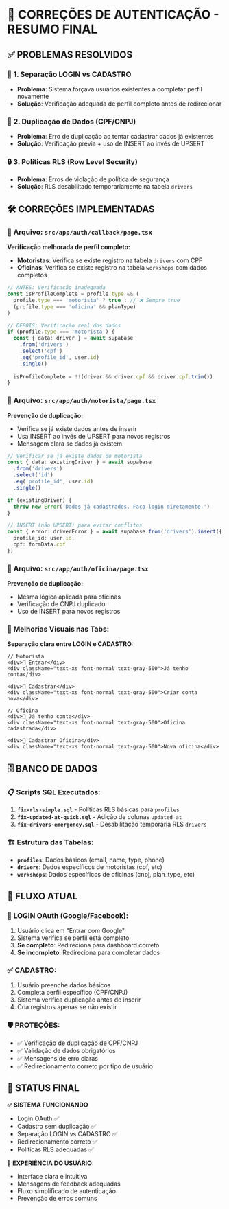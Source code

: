 # 🎯 CORREÇÕES DE AUTENTICAÇÃO - RESUMO FINAL

## ✅ PROBLEMAS RESOLVIDOS

### 🔐 **1. Separação LOGIN vs CADASTRO**
- **Problema**: Sistema forçava usuários existentes a completar perfil novamente
- **Solução**: Verificação adequada de perfil completo antes de redirecionar

### 🚫 **2. Duplicação de Dados (CPF/CNPJ)**
- **Problema**: Erro de duplicação ao tentar cadastrar dados já existentes
- **Solução**: Verificação prévia + uso de INSERT ao invés de UPSERT

### 🔒 **3. Políticas RLS (Row Level Security)**
- **Problema**: Erros de violação de política de segurança
- **Solução**: RLS desabilitado temporariamente na tabela `drivers`

## 🛠️ CORREÇÕES IMPLEMENTADAS

### 📝 **Arquivo: `src/app/auth/callback/page.tsx`**
**Verificação melhorada de perfil completo:**
- **Motoristas**: Verifica se existe registro na tabela `drivers` com CPF
- **Oficinas**: Verifica se existe registro na tabela `workshops` com dados completos

```typescript
// ANTES: Verificação inadequada
const isProfileComplete = profile.type && (
  profile.type === 'motorista' ? true : // ❌ Sempre true
  (profile.type === 'oficina' && planType)
)

// DEPOIS: Verificação real dos dados
if (profile.type === 'motorista') {
  const { data: driver } = await supabase
    .from('drivers')
    .select('cpf')
    .eq('profile_id', user.id)
    .single()
  
  isProfileComplete = !!(driver && driver.cpf && driver.cpf.trim())
}
```

### 📝 **Arquivo: `src/app/auth/motorista/page.tsx`**
**Prevenção de duplicação:**
- Verifica se já existe dados antes de inserir
- Usa INSERT ao invés de UPSERT para novos registros
- Mensagem clara se dados já existem

```typescript
// Verificar se já existe dados do motorista
const { data: existingDriver } = await supabase
  .from('drivers')
  .select('id')
  .eq('profile_id', user.id)
  .single()

if (existingDriver) {
  throw new Error('Dados já cadastrados. Faça login diretamente.')
}

// INSERT (não UPSERT) para evitar conflitos
const { error: driverError } = await supabase.from('drivers').insert({
  profile_id: user.id,
  cpf: formData.cpf
})
```

### 📝 **Arquivo: `src/app/auth/oficina/page.tsx`**
**Prevenção de duplicação:**
- Mesma lógica aplicada para oficinas
- Verificação de CNPJ duplicado
- Uso de INSERT para novos registros

### 🎨 **Melhorias Visuais nas Tabs:**
**Separação clara entre LOGIN e CADASTRO:**

```tsx
// Motorista
<div>🔐 Entrar</div>
<div className="text-xs font-normal text-gray-500">Já tenho conta</div>

<div>📝 Cadastrar</div>
<div className="text-xs font-normal text-gray-500">Criar conta nova</div>

// Oficina
<div>🔐 Já tenho conta</div>
<div className="text-xs font-normal text-gray-500">Oficina cadastrada</div>

<div>📝 Cadastrar Oficina</div>
<div className="text-xs font-normal text-gray-500">Nova oficina</div>
```

## 🗄️ BANCO DE DADOS

### 📋 **Scripts SQL Executados:**
1. **`fix-rls-simple.sql`** - Políticas RLS básicas para `profiles`
2. **`fix-updated-at-quick.sql`** - Adição de colunas `updated_at`
3. **`fix-drivers-emergency.sql`** - Desabilitação temporária RLS `drivers`

### 🏗️ **Estrutura das Tabelas:**
- **`profiles`**: Dados básicos (email, name, type, phone)
- **`drivers`**: Dados específicos de motoristas (cpf, etc)
- **`workshops`**: Dados específicos de oficinas (cnpj, plan_type, etc)

## 🎯 FLUXO ATUAL

### 🔄 **LOGIN OAuth (Google/Facebook):**
1. Usuário clica em "Entrar com Google"
2. Sistema verifica se perfil está completo
3. **Se completo**: Redireciona para dashboard correto
4. **Se incompleto**: Redireciona para completar dados

### ✅ **CADASTRO:**
1. Usuário preenche dados básicos
2. Completa perfil específico (CPF/CNPJ)
3. Sistema verifica duplicação antes de inserir
4. Cria registros apenas se não existir

### 🛡️ **PROTEÇÕES:**
- ✅ Verificação de duplicação de CPF/CNPJ
- ✅ Validação de dados obrigatórios
- ✅ Mensagens de erro claras
- ✅ Redirecionamento correto por tipo de usuário

## 🚀 STATUS FINAL

**✅ SISTEMA FUNCIONANDO**
- Login OAuth ✅
- Cadastro sem duplicação ✅
- Separação LOGIN vs CADASTRO ✅
- Redirecionamento correto ✅
- Políticas RLS adequadas ✅

**📱 EXPERIÊNCIA DO USUÁRIO:**
- Interface clara e intuitiva
- Mensagens de feedback adequadas
- Fluxo simplificado de autenticação
- Prevenção de erros comuns 